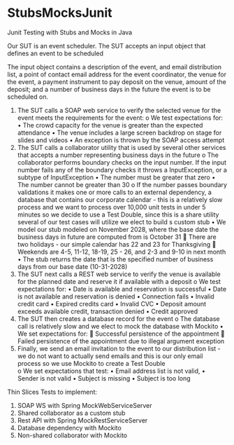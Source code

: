 # StubsMocksJunit
Junit Testing with Stubs and Mocks in Java

Our SUT is an event scheduler. 
The SUT accepts an input object that defines an event to be scheduled
 
The input object contains a description of the event, and email distribution list, a point of contact email address for the event coordinator, the venue for the event, a payment instrument to pay deposit on the venue, amount of the deposit; and a number of business days in the future the event is to be scheduled on.
 
1.	The SUT calls a SOAP web service to verify the selected venue for the event meets the requirements for the event:
o	We test expectations for:
•	The crowd capacity for the venue is greater than the expected attendance
•	The venue includes a large screen backdrop on stage for slides and videos
•	An exception is thrown by the SOAP access attempt
2.	The SUT calls a collaborator utility that is used by several other services that accepts a number representing business days in the future
o	The collaborator performs boundary checks on the input number. If the input number fails any of the boundary checks it throws a InputException, or a subtype of InputException
•	The number must be greater that zero
•	The number cannot be greater than 30
o	If the number passes boundary validations it makes one or more calls to an external dependency, a database that contains our corporate calendar - this is a relatively slow process and we want to process over 10,000 unit tests in under 5 minutes so we decide to use a Test Double, since this is a share utility several of our test cases will utilize we elect to build s custom stub
•	We model our stub modeled on November 2028, where the base date the business days in future are computed from is October 31
	There are two holidays - our simple calendar has 22 and 23 for Thanksgiving
	Weekends are 4-5, 11-12, 18-19, 25 - 26, and 2-3 and 9-10 in next month
•	The stub returns the date that is the specified number of business days from our base date (10-31-2028)
3.	The SUT next calls a REST web service to verify the venue is available for the planned date and reserve it if available with a deposit
o	We test expectations for:
•	Date is available and reservation is successful
•	Date is not available and reservation is denied
•	Connection fails
•	Invalid credit card
•	Expired credits card
•	Invalid CVC
•	Deposit amount exceeds available credit, transaction denied
•	Credit approved
4.	The SUT then creates a database record for the event 
o	The database call is relatively slow and we elect to mock the database with Mockito
•	We set expectations for: 
	Successful persistence of the appointment
	Failed persistence of the appointment due to illegal argument exception
5.	Finally, we send an email invitation to the event to our distribution list - we do not want to actually send emails and this is our only email process so we use Mockito to create a Test Double  
o	We set expectations that test:
•	Email address list is not valid,
•	Sender is not valid
•	Subject is missing
•	Subject is too long

Thin Slices Tests to implement:
1.	SOAP WS with Spring MockWebServiceServer
2.	Shared collaborator as a custom stub
3.	Rest API with Spring MockRestServiceServer
4.	Database dependency with Mockito
5.	Non-shared collaborator with Mockito
